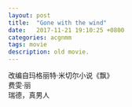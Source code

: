 ```yaml
---
layout: post
title:  "Gone with the wind"
date:   2017-11-21 19:10:25 +0800
categories: acgnmm
tags: movie
description: old movie.
---
```

改编自玛格丽特·米切尔小说《飘》  
费雯·丽  　  
瑞德，真男人  
